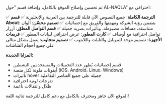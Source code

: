 تم تحسين وإصلاح الموقع بالكامل، وإضافة قسم "حول AL-NAQLA" احترافي مع:

✅ **الترجمة الكاملة**: جميع النصوص الآن قابلة للترجمة بين العربية والإنجليزية
✅ **قسم About**: يتضمن رؤية الشركة ومهمتها والفريق مع إحصائيات
✅ **تصميم محسّن**: ألوان متناسقة، مسافات مضبوطة، وتأثيرات بصرية جميلة
✅ **قسم التواصل المطوّر**: أزرار تواصل احترافية مع أوصاف
✅ **كارت المطور**: عرض احترافي لبيانات المطور
✅ **فريمات الأجهزة**: تصميم موحد للموبايل والتابلت واللابتوب
✅ **تصميم متجاوب**: يعمل بشكل مثالي على جميع أحجام الشاشات

**المزايا الجديدة:**
- قسم إحصائيات يُظهر عدد التحميلات والمستخدمين النشطين
- أيقونات ملونة لكل منصة (iOS، Android، Linux، Windows)
- تأثيرات hover جميلة على جميع العناصر التفاعلية
- تدرجات لونية احترافية
- ظلال وانتقالات ناعمة

الموقع الآن جاهز ومحترف بالكامل مع دعم كامل للترجمة ثنائية اللغة!